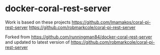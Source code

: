 # docker-coral-rest-server

Work is based on these projects
https://github.com/lmamakos/coral-pi-rest-server
https://github.com/robmarkcole/coral-pi-rest-server

Forked from https://github.com/runningman84/docker-coral-rest-server and updated to latest version of https://github.com/robmarkcole/coral-pi-rest-server

